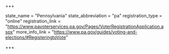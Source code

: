 +++

state_name = "Pennsylvania"
state_abbreviation = "pa"
registration_type = "online"
registration_link = "https://www.pavoterservices.pa.gov/Pages/VoterRegistrationApplication.aspx"
more_info_link = "https://www.pa.gov/guides/voting-and-elections/#RegisteringtoVote"

+++